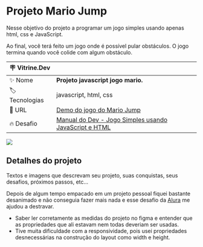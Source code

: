 # Projeto Mario Jump

Nesse objetivo do projeto a programar um jogo simples usando apenas html, css e JavaScript.

Ao final, você terá feito um jogo onde é possível pular obstáculos. O jogo termina quando você colide com algum obstáculo.

| :placard: Vitrine.Dev |     |
| -------------  | --- |
| :sparkles: Nome        | **Projeto javascript jogo mario.**
| :label: Tecnologias | javascript, html, css
| :rocket: URL         | [Demo do jogo do Mario Jump](https://jonathanmesquita.github.io/mario-jump/)
| :fire: Desafio     | [Manual do Dev - Jogo Simples usando JavaScript e HTML](https://www.youtube.com/watch?v=r9buAwVBDhA)

<!-- Inserir imagem com a #vitrinedev ao final do link -->
![](https://j.gifs.com/pZ64Ly.gif)

## Detalhes do projeto

Textos e imagens que descrevam seu projeto, suas conquistas, seus desafios, próximos passos, etc...

Depois de algum tempo empacado em um projeto pessoal fiquei bastante desanimado e não conseguia fazer mais nada e esse desafio da [Alura](https://www.alura.com.br/) me ajudou a destravar.

- Saber ler corretamente as medidas do projeto no figma e entender que as propriedades que ali estavam nem todas deveriam ser usadas.
- Tive muita dificuldade com a responsividade, pois usei propriedades desnecessárias na construção do layout como width e height.



